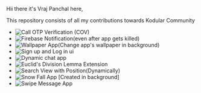 Hii there it's Vraj Panchal here,

This repository consists of all my contributions towards Kodular Community

* ![Call OTP Verification (COV)](https://github.com/vrajpanchal2309/Kodular/tree/main/Call%20OTP%20Verification%20(COV))
* ![Firebase Notification(even after app gets killed)](https://github.com/vrajpanchal2309/Kodular/tree/main/Firebase%20Notification(even%20after%20app%20gets%20killed))
* ![Wallpaper App(Change app's wallpaper in background)](https://github.com/vrajpanchal2309/Kodular/tree/main/Wallpaper%20App(Change%20app's%20wallpaper%20in%20background))
* ![Sign up and Log in ui](https://github.com/vrajpanchal2309/Kodular/tree/main/Sign%20up%20and%20Log%20in%20ui)
* ![Dynamic chat app](https://github.com/vrajpanchal2309/Kodular/tree/main/Dynamic%20chat%20app)
* ![Euclid's Division Lemma Extension](https://github.com/vrajpanchal2309/Kodular/tree/main/Euclid's%20Division%20Lemma%20Extension)
* ![Search View with Position(Dynamically)](https://github.com/vrajpanchal2309/Kodular/tree/main/Search%20View%20with%20Position(Dynamically))
* ![ Snow Fall App [Created in background]](https://github.com/vrajpanchal2309/Kodular/tree/main/Snow%20Fall%20App%20%5BCreated%20in%20background%5D)
* ![Swipe Message App](https://github.com/vrajpanchal2309/Kodular/tree/main/Swipe%20Message%20App)
